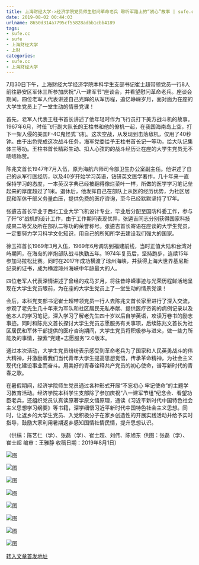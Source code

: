 ```yaml
---
title: 上海财经大学->经济学院党员师生慰问革命老兵 聆听军路上的“初心”故事 | sufe.cc
date: 2019-08-02 00:44:03
urlname: 8650d314a7795cf55828adbb1cbb4189
tags: 
- sufe.cc
- sufe
- 上海财经大学
- 上财
categories:
- sufe.cc
- 上海财经大学
---
```



7月30日下午，上海财经大学经济学院本科学生支部书记崔士超带领党员一行8人前往静安区军休三所参加庆祝“八一建军节”座谈会，并看望慰问革命老兵。座谈会期间，四位老军人代表讲述自己光辉的从军历程，追忆峥嵘岁月，面对面为在座的大学生党员上了一堂生动的情景党课！

首先，老军人代表王柱书首长讲述了他年轻时作为飞行员打下美方战斗机的故事。1967年6月，时任飞行副大队长的王柱书和他的僚机一起，在我国海南岛上空，打下一架入侵的美国F-4C鬼怪式飞机。这次空战，从发现到击落敌机，仅用了40秒钟。由于出色完成这次战斗任务，海军党委给予王柱书首长记一等功，给大队记集体三等功。王柱书首长精彩生动、扣人心弦的的战斗经历让在座的大学生党员无不啧啧称赞。

陈兆文首长1947年7月入伍，原为海航六师司令部卫生办公室副主任。他讲述了自己的从军行医经历，以及40岁开始学习英语，钻研英文医学著作，几十年来一直保持学习的态度，一本英汉字典已经被翻得像烂菜叶一样，所做的医学学习笔记垒起来的厚度超过了1米。退休后，他发挥自己在部队上从医的经历优势，为社区居民和军休干部义务量血压，提供免费的医疗咨询，至今已经默默坚持了17年。

张遴吉首长毕业于西北工业大学飞机设计专业，毕业后分配至国防科委工作，参与了歼“8”战机的设计工作，由于工作期间表现优异，张遴吉同志分别获得国家科技成果二等奖及所在部队二等功的荣誉称号。张遴吉首长寄语在座谈的大学生党员，一定要努力学习科学文化知识，用自己的所知所学去建设我们强大的国家。

徐玉祥首长1969年3月入伍，1969年6月调防到福建前线，当时正值大陆和台湾对峙期间，在海岛的岸炮部队战斗执勤五年。1974年复员后，坚持跑步，连续15年参加马拉松比赛。同时在2017年成功横渡了琼州海峡，并获得上海大世界基尼斯纪录的证书，成为横渡琼州海峡中年龄最大的人。

四位老军人代表深情讲述了曾经的戎马岁月，将往昔峥嵘事迹与光荣历程鲜活地呈现在大学生党员眼前，为在座的大学生党员上了一堂生动的情景党课！

会后，本科党支部书记崔士超带领党员一行人去陈兆文首长家里进行了深入交流，参观了老先生几十年来为军队和社区居民无私奉献、提供医疗咨询的病例记录以及他本人的学习笔记，深入学习了解老先生四十岁以后自学英语，攻读万卷书的励志事迹。同时和陈兆文首长探讨大学生党员志愿服务有关事项，后续陈兆文首长为社区居民和军休干部提供的医疗咨询期间，大学生党员将积极参与进来，做一些力所能及的事情，探索“党建+志愿服务”2.0版本。

通过本次活动，大学生党员纷纷表示感受到革命老兵为了国家和人民英勇战斗的伟大精神，并激励着我们当代青年大学生提高思想觉悟，传承革命精神，为社会主义现代化建设事业而奋斗。用美好的青春诠释共产党员的初心使命，谱写新时代的青春之歌。

在暑假期间，经济学院师生党员通过各种形式开展“不忘初心 牢记使命”的主题学习教育活动。经济学院本科学生支部除了参加庆祝“八一建军节组”纪念会、看望功臣老兵，还组织党员认真读原著学原文悟原理，通读《习近平新时代中国特色社会主义思想学习纲要》等书籍，深学细悟习近平新时代中国特色社会主义思想。同时，让返乡的大学生党员、入党积极分子在家乡创造性的开展实践活动并给予实时指导，鼓励大家利用暑期返乡感知国情社情民情，提升思想认识。

（供稿：陈艺仁（学）、张磊（学）、崔士超、刘伟、陈旭东  供图：张磊（学）、崔士超 编审：王雅静 收稿日期：2019年8月1日）



![图](http://news.sufe.edu.cn/_upload/article/images/2d/03/138c934d4f48acc3b1d74c3822f4/17d03a55-9882-4ad4-9652-40e777ec3154.png)

![图](http://news.sufe.edu.cn/_upload/article/images/2d/03/138c934d4f48acc3b1d74c3822f4/83602dc1-811b-43f3-8b2d-82660778b1a2.png)

![图](http://news.sufe.edu.cn/_upload/article/images/2d/03/138c934d4f48acc3b1d74c3822f4/f12d4291-4e3d-4b6b-bead-81adf3151ccd.png)

![图](http://news.sufe.edu.cn/_upload/article/images/2d/03/138c934d4f48acc3b1d74c3822f4/099c3581-1cc6-4465-aee8-263f899297cf.png)

![图](http://news.sufe.edu.cn/_upload/article/images/2d/03/138c934d4f48acc3b1d74c3822f4/819c2aa4-d9d0-4b1b-9eb3-08b3e297b448.png)

![图](http://news.sufe.edu.cn/_upload/article/images/2d/03/138c934d4f48acc3b1d74c3822f4/6b119017-9930-4f9d-8872-25e94be74d63.png)

![图](http://news.sufe.edu.cn/_upload/article/images/2d/03/138c934d4f48acc3b1d74c3822f4/f9061316-0556-4172-8c28-7b2723c3ebab.png)

![图](http://news.sufe.edu.cn/_upload/article/images/2d/03/138c934d4f48acc3b1d74c3822f4/eba6c13d-ea98-46df-b932-1e648441f401.png)

[转入文章首发地址](http://news.sufe.edu.cn/dc/48/c179a121928/page.htm)
